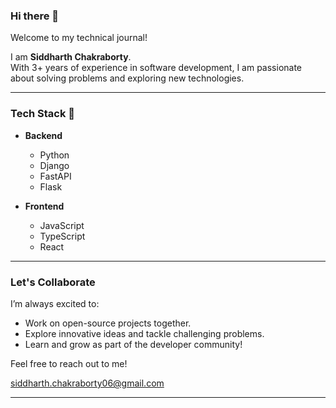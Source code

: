 ### Hi there 👋  

Welcome to my technical journal!

I am **Siddharth Chakraborty**.  
With 3+ years of experience in software development, I am passionate about solving problems and exploring new technologies.  

---

### Tech Stack 🚀  
- **Backend**  
  - Python  
  - Django  
  - FastAPI  
  - Flask  

- **Frontend**  
  - JavaScript  
  - TypeScript  
  - React  

---

### Let's Collaborate  
I’m always excited to:  
- Work on open-source projects together.  
- Explore innovative ideas and tackle challenging problems.  
- Learn and grow as part of the developer community!  

Feel free to reach out to me!

siddharth.chakraborty06@gmail.com

---
